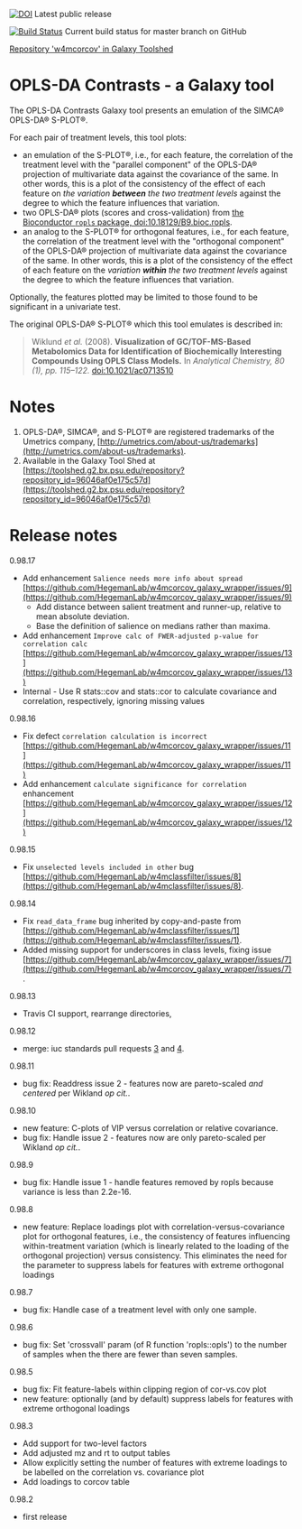 [![DOI](https://zenodo.org/badge/106058128.svg)](https://zenodo.org/badge/latestdoi/106058128) Latest public release

[![Build Status](https://travis-ci.org/HegemanLab/w4mcorcov_galaxy_wrapper.svg?branch=master)](https://travis-ci.org/HegemanLab/w4mcorcov_galaxy_wrapper) Current build status for master branch on GitHub

[Repository 'w4mcorcov' in Galaxy Toolshed](https://toolshed.g2.bx.psu.edu/repository?repository_id=96046af0e175c57d)


# OPLS-DA Contrasts - a Galaxy tool

The OPLS-DA Contrasts Galaxy tool presents an emulation of the SIMCA® OPLS-DA® S-PLOT®.

For each pair of treatment levels, this tool plots:
- an emulation of the S-PLOT®, i.e., for each feature, the correlation of the treatment level with the "parallel component" of the OPLS-DA® projection of multivariate data against the covariance of the same.  In other words, this is a plot of the consistency of the effect of each feature on *the variation **between** the two treatment levels* against the degree to which the feature influences that variation.
- two OPLS-DA® plots (scores and cross-validation) from [the Bioconductor `ropls` package, doi:10.18129/B9.bioc.ropls](https://dx.doi.org/10.18129/B9.bioc.ropls).    
- an analog to the S-PLOT® for orthogonal features, i.e., for each feature, the correlation of the treatment level with the "orthogonal component" of the OPLS-DA® projection of multivariate data against the covariance of the same.  In other words, this is a plot of the consistency of the effect of each feature on the *variation **within** the two treatment levels* against the degree to which the feature influences that variation.

Optionally, the features plotted may be limited to those found to be significant in a univariate test.

The original OPLS-DA® S-PLOT® which this tool emulates is described in:
> Wiklund *et al.* (2008). **Visualization of GC/TOF-MS-Based Metabolomics Data for Identification of Biochemically Interesting Compounds Using OPLS Class Models.** In *Analytical Chemistry, 80 (1), pp. 115–122.* [doi:10.1021/ac0713510](https://dx.doi.org/10.1021/ac0713510)

# Notes

1. OPLS-DA®, SIMCA®, and S-PLOT® are registered trademarks of the Umetrics company, [http://umetrics.com/about-us/trademarks](http://umetrics.com/about-us/trademarks).
2. Available in the Galaxy Tool Shed at [https://toolshed.g2.bx.psu.edu/repository?repository_id=96046af0e175c57d](https://toolshed.g2.bx.psu.edu/repository?repository_id=96046af0e175c57d)

# Release notes

0.98.17

- Add enhancement `Salience needs more info about spread` [https://github.com/HegemanLab/w4mcorcov_galaxy_wrapper/issues/9](https://github.com/HegemanLab/w4mcorcov_galaxy_wrapper/issues/9)
    - Add distance between salient treatment and runner-up, relative to mean absolute deviation.
    - Base the definition of salience on medians rather than maxima.
- Add enhancement `Improve calc of FWER-adjusted p-value for correlation calc` [https://github.com/HegemanLab/w4mcorcov_galaxy_wrapper/issues/13](https://github.com/HegemanLab/w4mcorcov_galaxy_wrapper/issues/13)
- Internal - Use R stats::cov and stats::cor to calculate covariance and correlation, respectively, ignoring missing values

0.98.16

- Fix defect `correlation calculation is incorrect` [https://github.com/HegemanLab/w4mcorcov_galaxy_wrapper/issues/11](https://github.com/HegemanLab/w4mcorcov_galaxy_wrapper/issues/11)
- Add enhancement `calculate significance for correlation` enhancement [https://github.com/HegemanLab/w4mcorcov_galaxy_wrapper/issues/12](https://github.com/HegemanLab/w4mcorcov_galaxy_wrapper/issues/12)

0.98.15

- Fix `unselected levels included in other` bug [https://github.com/HegemanLab/w4mclassfilter/issues/8](https://github.com/HegemanLab/w4mclassfilter/issues/8).

0.98.14

- Fix `read_data_frame` bug inherited by copy-and-paste from [https://github.com/HegemanLab/w4mclassfilter/issues/1](https://github.com/HegemanLab/w4mclassfilter/issues/1).
- Added missing support for underscores in class levels, fixing issue [https://github.com/HegemanLab/w4mcorcov_galaxy_wrapper/issues/7](https://github.com/HegemanLab/w4mcorcov_galaxy_wrapper/issues/7).

0.98.13

- Travis CI support, rearrange directories, 

0.98.12

- merge: iuc standards pull requests [3](https://github.com/HegemanLab/w4mcorcov_galaxy_wrapper/pull/3) and [4](https://github.com/HegemanLab/w4mcorcov_galaxy_wrapper/pull/4).

0.98.11

- bug fix: Readdress issue 2 - features now are pareto-scaled *and centered* per Wikland *op cit.*.

0.98.10

- new feature: C-plots of VIP versus correlation or relative covariance.
- bug fix: Handle issue 2 - features now are only pareto-scaled per Wikland *op cit.*.

0.98.9

- bug fix: Handle issue 1 - handle features removed by ropls because variance is less than 2.2e-16.

0.98.8

- new feature: Replace loadings plot with correlation-versus-covariance plot for orthogonal features, i.e., the consistency of features influencing within-treatment variation (which is linearly related to the loading of the orthogonal projection) versus consistency.  This eliminates the need for the parameter to suppress labels for features with extreme orthogonal loadings

0.98.7

- bug fix: Handle case of a treatment level with only one sample.

0.98.6

- bug fix: Set 'crossvalI' param (of R function 'ropls::opls') to the number of samples when the there are fewer than seven samples.

0.98.5

- bug fix: Fit feature-labels within clipping region of cor-vs.cov plot
- new feature: optionally (and by default) suppress labels for features with extreme orthogonal loadings

0.98.3

- Add support for two-level factors
- Add adjusted mz and rt to output tables
- Allow explicitly setting the number of features with extreme loadings to be labelled on the correlation vs. covariance plot
- Add loadings to corcov table

0.98.2

- first release

